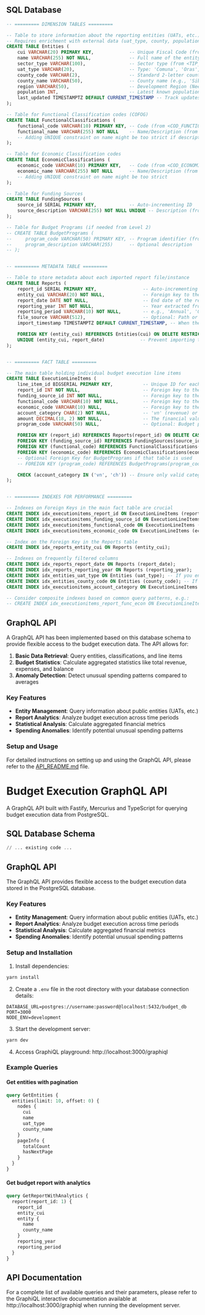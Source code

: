 ## SQL Database

```sql
-- ========= DIMENSION TABLES =========

-- Table to store information about the reporting entities (UATs, etc.)
-- Requires enrichment with external data (uat_type, county, population)
CREATE TABLE Entities (
    cui VARCHAR(20) PRIMARY KEY,             -- Unique Fiscal Code (from <P_CUI>)
    name VARCHAR(255) NOT NULL,              -- Full name of the entity (from <NUME>)
    sector_type VARCHAR(100),                -- Sector type (from <TIP_SECTOR>)
    uat_type VARCHAR(20),                    -- Type: 'Comuna', 'Oras', 'Municipiu', 'Judet', 'Other' (Needs enrichment)
    county_code VARCHAR(2),                  -- Standard 2-letter county code (e.g., 'SB') (Needs enrichment)
    county_name VARCHAR(50),                 -- County name (e.g., 'Sibiu') (Needs enrichment)
    region VARCHAR(50),                      -- Development Region (Needs enrichment)
    population INT,                          -- Latest known population (Needs enrichment)
    last_updated TIMESTAMPTZ DEFAULT CURRENT_TIMESTAMP -- Track updates to enriched data
);

-- Table for Functional Classification codes (COFOG)
CREATE TABLE FunctionalClassifications (
    functional_code VARCHAR(10) PRIMARY KEY, -- Code (from <COD_FUNCTIONAL>)
    functional_name VARCHAR(255) NOT NULL    -- Name/Description (from <DENUMIRE_CF>)
    -- Adding UNIQUE constraint on name might be too strict if descriptions vary slightly for same code initially
);

-- Table for Economic Classification codes
CREATE TABLE EconomicClassifications (
    economic_code VARCHAR(10) PRIMARY KEY,   -- Code (from <COD_ECONOMIC>)
    economic_name VARCHAR(255) NOT NULL      -- Name/Description (from <DENUMIRE_CE>)
    -- Adding UNIQUE constraint on name might be too strict
);

-- Table for Funding Sources
CREATE TABLE FundingSources (
    source_id SERIAL PRIMARY KEY,            -- Auto-incrementing ID
    source_description VARCHAR(255) NOT NULL UNIQUE -- Description (from <SURSA_FINANTARE>)
);

-- Table for Budget Programs (if needed from Level 2)
-- CREATE TABLE BudgetPrograms (
--     program_code VARCHAR(50) PRIMARY KEY, -- Program identifier (from <PROGRAM_BUGETAR>)
--     program_description VARCHAR(255)      -- Optional description
-- );


-- ========= METADATA TABLE =========

-- Table to store metadata about each imported report file/instance
CREATE TABLE Reports (
    report_id SERIAL PRIMARY KEY,                 -- Auto-incrementing ID for the report instance
    entity_cui VARCHAR(20) NOT NULL,              -- Foreign key to the entity that submitted the report
    report_date DATE NOT NULL,                    -- End date of the reporting period (from <P_ZI>)
    reporting_year INT NOT NULL,                  -- Year extracted from report_date for easy filtering
    reporting_period VARCHAR(10) NOT NULL,        -- e.g., 'Annual', 'Q1', 'Q2', 'Q3', 'Q4', 'Monthly'
    file_source VARCHAR(512),                     -- Optional: Path or identifier of the source XML
    import_timestamp TIMESTAMPTZ DEFAULT CURRENT_TIMESTAMP, -- When the report was imported

    FOREIGN KEY (entity_cui) REFERENCES Entities(cui) ON DELETE RESTRICT, -- Prevent deleting entity if reports exist
    UNIQUE (entity_cui, report_date)             -- Prevent importing the same report for the same entity/date twice
);


-- ========= FACT TABLE =========

-- The main table holding individual budget execution line items
CREATE TABLE ExecutionLineItems (
    line_item_id BIGSERIAL PRIMARY KEY,           -- Unique ID for each financial line item
    report_id INT NOT NULL,                       -- Foreign key to the report metadata
    funding_source_id INT NOT NULL,               -- Foreign key to the funding source description
    functional_code VARCHAR(10) NOT NULL,         -- Foreign key to the functional classification
    economic_code VARCHAR(10) NULL,               -- Foreign key to the economic classification (NULL for revenues)
    account_category CHAR(2) NOT NULL,            -- 'vn' (revenue) or 'ch' (expenditure) (from <CATEG_CONT>)
    amount DECIMAL(18, 2) NOT NULL,               -- The financial value (from <RULAJ_CH_VN>)
    program_code VARCHAR(50) NULL,                -- Optional: Budget program identifier (from <PROGRAM_BUGETAR>)

    FOREIGN KEY (report_id) REFERENCES Reports(report_id) ON DELETE CASCADE, -- If report metadata is deleted, delete associated lines
    FOREIGN KEY (funding_source_id) REFERENCES FundingSources(source_id) ON DELETE RESTRICT,
    FOREIGN KEY (functional_code) REFERENCES FunctionalClassifications(functional_code) ON DELETE RESTRICT,
    FOREIGN KEY (economic_code) REFERENCES EconomicClassifications(economic_code) ON DELETE RESTRICT,
    -- Optional Foreign Key for BudgetPrograms if that table is used
    -- FOREIGN KEY (program_code) REFERENCES BudgetPrograms(program_code) ON DELETE RESTRICT,

    CHECK (account_category IN ('vn', 'ch')) -- Ensure only valid categories are inserted
);


-- ========= INDEXES FOR PERFORMANCE =========

-- Indexes on Foreign Keys in the main fact table are crucial
CREATE INDEX idx_executionitems_report_id ON ExecutionLineItems (report_id);
CREATE INDEX idx_executionitems_funding_source_id ON ExecutionLineItems (funding_source_id);
CREATE INDEX idx_executionitems_functional_code ON ExecutionLineItems (functional_code);
CREATE INDEX idx_executionitems_economic_code ON ExecutionLineItems (economic_code); -- Important even if nullable

-- Index on the Foreign Key in the Reports table
CREATE INDEX idx_reports_entity_cui ON Reports (entity_cui);

-- Indexes on frequently filtered columns
CREATE INDEX idx_reports_report_date ON Reports (report_date);
CREATE INDEX idx_reports_reporting_year ON Reports (reporting_year);
CREATE INDEX idx_entities_uat_type ON Entities (uat_type); -- If you enrich this data
CREATE INDEX idx_entities_county_code ON Entities (county_code); -- If you enrich this data
CREATE INDEX idx_executionitems_account_category ON ExecutionLineItems (account_category);

-- Consider composite indexes based on common query patterns, e.g.:
-- CREATE INDEX idx_executionitems_report_func_econ ON ExecutionLineItems (report_id, functional_code, economic_code);
```

## GraphQL API

A GraphQL API has been implemented based on this database schema to provide flexible access to the budget execution data. The API allows for:

1. **Basic Data Retrieval**: Query entities, classifications, and line items
2. **Budget Statistics**: Calculate aggregated statistics like total revenue, expenses, and balance
3. **Anomaly Detection**: Detect unusual spending patterns compared to averages

### Key Features

- **Entity Management**: Query information about public entities (UATs, etc.)
- **Report Analytics**: Analyze budget execution across time periods
- **Statistical Analysis**: Calculate aggregated financial metrics
- **Spending Anomalies**: Identify potential unusual spending patterns

### Setup and Usage

For detailed instructions on setting up and using the GraphQL API, please refer to the [API_README.md](API_README.md) file.

# Budget Execution GraphQL API

A GraphQL API built with Fastify, Mercurius and TypeScript for querying budget execution data from PostgreSQL.

## SQL Database Schema

```sql
// ... existing code ...
```

## GraphQL API

The GraphQL API provides flexible access to the budget execution data stored in the PostgreSQL database.

### Key Features

- **Entity Management**: Query information about public entities (UATs, etc.)
- **Report Analytics**: Analyze budget execution across time periods
- **Statistical Analysis**: Calculate aggregated financial metrics
- **Spending Anomalies**: Identify potential unusual spending patterns

### Setup and Installation

1. Install dependencies:

```bash
yarn install
```

2. Create a `.env` file in the root directory with your database connection details:

```
DATABASE_URL=postgres://username:password@localhost:5432/budget_db
PORT=3000
NODE_ENV=development
```

3. Start the development server:

```bash
yarn dev
```

4. Access GraphiQL playground: http://localhost:3000/graphiql

### Example Queries

#### Get entities with pagination

```graphql
query GetEntities {
  entities(limit: 10, offset: 0) {
    nodes {
      cui
      name
      uat_type
      county_name
    }
    pageInfo {
      totalCount
      hasNextPage
    }
  }
}
```

#### Get budget report with analytics

```graphql
query GetReportWithAnalytics {
  report(report_id: 1) {
    report_id
    entity_cui
    entity {
      name
      county_name
    }
    reporting_year
    reporting_period
  }
}
```

## API Documentation

For a complete list of available queries and their parameters, please refer to the GraphiQL interactive documentation available at http://localhost:3000/graphiql when running the development server.